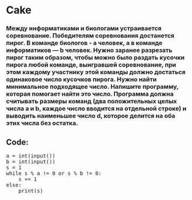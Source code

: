 # Cake

### Между информатиками и биологами устраивается соревнование. Победителям соревнования достанется пирог. В команде биологов - a человек, а в команде информатиков — b человек. Нужно заранее разрезать пирог таким образом, чтобы можно было раздать кусочки пирога любой команде, выигравшей соревнование, при этом каждому участнику этой команды должно достаться одинаковое число кусочков пирога. Нужно найти минимальное подходящее число. Напишите программу, которая помогает найти это число. Программа должна считывать размеры команд (два положительных целых числа a и b, каждое число вводится на отдельной строке) и выводить наименьшее число d, которое делится на оба этих числа без остатка.

## Code:

<pre>
a = int(input())
b = int(input())
s = 1
while s % a != 0 or s % b != 0:
    s += 1
else:
    print(s)
